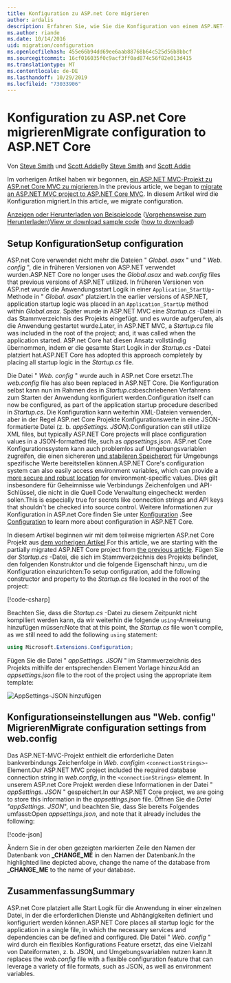 ```yaml
---
title: Konfiguration zu ASP.net Core migrieren
author: ardalis
description: Erfahren Sie, wie Sie die Konfiguration von einem ASP.NET-MVC-Projekt zu einem ASP.net Core MVC-Projekt migrieren.
ms.author: riande
ms.date: 10/14/2016
uid: migration/configuration
ms.openlocfilehash: 455e66b94dd69ee6aab88768b64c525d56b8bbcf
ms.sourcegitcommit: 16cf016035f0c9acf3ff0ad874c56f82e013d415
ms.translationtype: MT
ms.contentlocale: de-DE
ms.lasthandoff: 10/29/2019
ms.locfileid: "73033906"
---
```

# <a name="migrate-configuration-to-aspnet-core"></a><span data-ttu-id="8e733-103">Konfiguration zu ASP.net Core migrieren</span><span class="sxs-lookup"><span data-stu-id="8e733-103">Migrate configuration to ASP.NET Core</span></span>

<span data-ttu-id="8e733-104">Von [Steve Smith](https://ardalis.com/) und [Scott Addie](https://scottaddie.com)</span><span class="sxs-lookup"><span data-stu-id="8e733-104">By [Steve Smith](https://ardalis.com/) and [Scott Addie](https://scottaddie.com)</span></span>

<span data-ttu-id="8e733-105">Im vorherigen Artikel haben wir begonnen, [ein ASP.NET MVC-Projekt zu ASP.net Core MVC zu migrieren](xref:migration/mvc).</span><span class="sxs-lookup"><span data-stu-id="8e733-105">In the previous article, we began to [migrate an ASP.NET MVC project to ASP.NET Core MVC](xref:migration/mvc).</span></span> <span data-ttu-id="8e733-106">In diesem Artikel wird die Konfiguration migriert.</span><span class="sxs-lookup"><span data-stu-id="8e733-106">In this article, we migrate configuration.</span></span>

<span data-ttu-id="8e733-107">[Anzeigen oder Herunterladen von Beispielcode](https://github.com/aspnet/AspNetCore.Docs/tree/master/aspnetcore/migration/configuration/samples) ([Vorgehensweise zum Herunterladen](xref:index#how-to-download-a-sample))</span><span class="sxs-lookup"><span data-stu-id="8e733-107">[View or download sample code](https://github.com/aspnet/AspNetCore.Docs/tree/master/aspnetcore/migration/configuration/samples) ([how to download](xref:index#how-to-download-a-sample))</span></span>

## <a name="setup-configuration"></a><span data-ttu-id="8e733-108">Setup Konfiguration</span><span class="sxs-lookup"><span data-stu-id="8e733-108">Setup configuration</span></span>

<span data-ttu-id="8e733-109">ASP.net Core verwendet nicht mehr die Dateien " *Global. asax* " und " *Web. config* ", die in früheren Versionen von ASP.NET verwendet wurden.</span><span class="sxs-lookup"><span data-stu-id="8e733-109">ASP.NET Core no longer uses the *Global.asax* and *web.config* files that previous versions of ASP.NET utilized.</span></span> <span data-ttu-id="8e733-110">In früheren Versionen von ASP.net wurde die Anwendungsstart Logik in einer `Application_StartUp`-Methode in " *Global. asax*" platziert.</span><span class="sxs-lookup"><span data-stu-id="8e733-110">In the earlier versions of ASP.NET, application startup logic was placed in an `Application_StartUp` method within *Global.asax*.</span></span> <span data-ttu-id="8e733-111">Später wurde in ASP.NET MVC eine *Startup.cs* -Datei in das Stammverzeichnis des Projekts eingefügt. und es wurde aufgerufen, als die Anwendung gestartet wurde.</span><span class="sxs-lookup"><span data-stu-id="8e733-111">Later, in ASP.NET MVC, a *Startup.cs* file was included in the root of the project; and, it was called when the application started.</span></span> <span data-ttu-id="8e733-112">ASP.net Core hat diesen Ansatz vollständig übernommen, indem er die gesamte Start Logik in der *Startup.cs* -Datei platziert hat.</span><span class="sxs-lookup"><span data-stu-id="8e733-112">ASP.NET Core has adopted this approach completely by placing all startup logic in the *Startup.cs* file.</span></span>

<span data-ttu-id="8e733-113">Die Datei " *Web. config* " wurde auch in ASP.net Core ersetzt.</span><span class="sxs-lookup"><span data-stu-id="8e733-113">The *web.config* file has also been replaced in ASP.NET Core.</span></span> <span data-ttu-id="8e733-114">Die Konfiguration selbst kann nun im Rahmen des in *Startup.cs*beschriebenen Verfahrens zum Starten der Anwendung konfiguriert werden.</span><span class="sxs-lookup"><span data-stu-id="8e733-114">Configuration itself can now be configured, as part of the application startup procedure described in *Startup.cs*.</span></span> <span data-ttu-id="8e733-115">Die Konfiguration kann weiterhin XML-Dateien verwenden, aber in der Regel ASP.net Core Projekte Konfigurationswerte in eine JSON-formatierte Datei (z. b. *appSettings. JSON*).</span><span class="sxs-lookup"><span data-stu-id="8e733-115">Configuration can still utilize XML files, but typically ASP.NET Core projects will place configuration values in a JSON-formatted file, such as *appsettings.json*.</span></span> <span data-ttu-id="8e733-116">ASP.net Core Konfigurationssystem kann auch problemlos auf Umgebungsvariablen zugreifen, die einen sichereren [und stabileren Speicherort](xref:security/app-secrets) für Umgebungs spezifische Werte bereitstellen können.</span><span class="sxs-lookup"><span data-stu-id="8e733-116">ASP.NET Core's configuration system can also easily access environment variables, which can provide a [more secure and robust location](xref:security/app-secrets) for environment-specific values.</span></span> <span data-ttu-id="8e733-117">Dies gilt insbesondere für Geheimnisse wie Verbindungs Zeichenfolgen und API-Schlüssel, die nicht in die Quell Code Verwaltung eingecheckt werden sollen.</span><span class="sxs-lookup"><span data-stu-id="8e733-117">This is especially true for secrets like connection strings and API keys that shouldn't be checked into source control.</span></span> <span data-ttu-id="8e733-118">Weitere Informationen zur Konfiguration in ASP.net Core finden Sie unter [Konfiguration](xref:fundamentals/configuration/index) .</span><span class="sxs-lookup"><span data-stu-id="8e733-118">See [Configuration](xref:fundamentals/configuration/index) to learn more about configuration in ASP.NET Core.</span></span>

<span data-ttu-id="8e733-119">In diesem Artikel beginnen wir mit dem teilweise migrierten ASP.net Core Projekt aus [dem vorherigen Artikel](xref:migration/mvc).</span><span class="sxs-lookup"><span data-stu-id="8e733-119">For this article, we are starting with the partially migrated ASP.NET Core project from [the previous article](xref:migration/mvc).</span></span> <span data-ttu-id="8e733-120">Fügen Sie der *Startup.cs* -Datei, die sich im Stammverzeichnis des Projekts befindet, den folgenden Konstruktor und die folgende Eigenschaft hinzu, um die Konfiguration einzurichten:</span><span class="sxs-lookup"><span data-stu-id="8e733-120">To setup configuration, add the following constructor and property to the *Startup.cs* file located in the root of the project:</span></span>

[!code-csharp[](configuration/samples/WebApp1/src/WebApp1/Startup.cs?range=11-16)]

<span data-ttu-id="8e733-121">Beachten Sie, dass die *Startup.cs* -Datei zu diesem Zeitpunkt nicht kompiliert werden kann, da wir weiterhin die folgende `using`-Anweisung hinzufügen müssen:</span><span class="sxs-lookup"><span data-stu-id="8e733-121">Note that at this point, the *Startup.cs* file won't compile, as we still need to add the following `using` statement:</span></span>

```csharp
using Microsoft.Extensions.Configuration;
```

<span data-ttu-id="8e733-122">Fügen Sie die Datei " *appSettings. JSON* " im Stammverzeichnis des Projekts mithilfe der entsprechenden Element Vorlage hinzu:</span><span class="sxs-lookup"><span data-stu-id="8e733-122">Add an *appsettings.json* file to the root of the project using the appropriate item template:</span></span>

![AppSettings-JSON hinzufügen](configuration/_static/add-appsettings-json.png)

## <a name="migrate-configuration-settings-from-webconfig"></a><span data-ttu-id="8e733-124">Konfigurationseinstellungen aus "Web. config" Migrieren</span><span class="sxs-lookup"><span data-stu-id="8e733-124">Migrate configuration settings from web.config</span></span>

<span data-ttu-id="8e733-125">Das ASP.NET-MVC-Projekt enthielt die erforderliche Daten bankverbindungs Zeichenfolge in *Web. config*im `<connectionStrings>`-Element.</span><span class="sxs-lookup"><span data-stu-id="8e733-125">Our ASP.NET MVC project included the required database connection string in *web.config*, in the `<connectionStrings>` element.</span></span> <span data-ttu-id="8e733-126">In unserem ASP.net Core Projekt werden diese Informationen in der Datei " *appSettings. JSON* " gespeichert.</span><span class="sxs-lookup"><span data-stu-id="8e733-126">In our ASP.NET Core project, we are going to store this information in the *appsettings.json* file.</span></span> <span data-ttu-id="8e733-127">Öffnen Sie die *Datei "appSettings. JSON*", und beachten Sie, dass Sie bereits Folgendes umfasst:</span><span class="sxs-lookup"><span data-stu-id="8e733-127">Open *appsettings.json*, and note that it already includes the following:</span></span>

[!code-json[](../migration/configuration/samples/WebApp1/src/WebApp1/appsettings.json?highlight=4)]

<span data-ttu-id="8e733-128">Ändern Sie in der oben gezeigten markierten Zeile den Namen der Datenbank von **_CHANGE_ME** in den Namen der Datenbank.</span><span class="sxs-lookup"><span data-stu-id="8e733-128">In the highlighted line depicted above, change the name of the database from **_CHANGE_ME** to the name of your database.</span></span>

## <a name="summary"></a><span data-ttu-id="8e733-129">Zusammenfassung</span><span class="sxs-lookup"><span data-stu-id="8e733-129">Summary</span></span>

<span data-ttu-id="8e733-130">ASP.net Core platziert alle Start Logik für die Anwendung in einer einzelnen Datei, in der die erforderlichen Dienste und Abhängigkeiten definiert und konfiguriert werden können.</span><span class="sxs-lookup"><span data-stu-id="8e733-130">ASP.NET Core places all startup logic for the application in a single file, in which the necessary services and dependencies can be defined and configured.</span></span> <span data-ttu-id="8e733-131">Die Datei " *Web. config* " wird durch ein flexibles Konfigurations Feature ersetzt, das eine Vielzahl von Dateiformaten, z. b. JSON, und Umgebungsvariablen nutzen kann.</span><span class="sxs-lookup"><span data-stu-id="8e733-131">It replaces the *web.config* file with a flexible configuration feature that can leverage a variety of file formats, such as JSON, as well as environment variables.</span></span>

